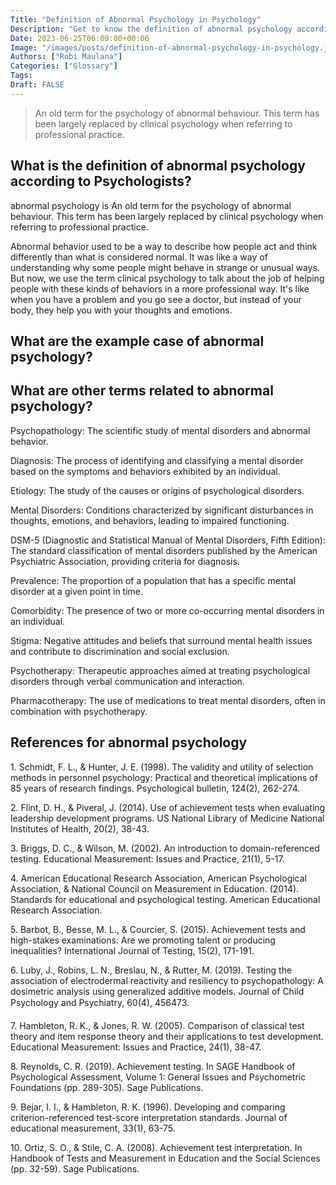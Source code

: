 ```yaml
---
Title: "Definition of Abnormal Psychology in Psychology"
Description: "Get to know the definition of abnormal psychology according to psychologists."
Date: 2023-06-25T06:00:00+00:06
Image: "/images/posts/definition-of-abnormal-psychology-in-psychology.jpg"
Authors: ["Robi Maulana"]
Categories: ["Glossary"]
Tags:
Draft: FALSE
---
```


> An old term for the psychology of abnormal behaviour. This term has been largely replaced by clinical psychology when referring to professional practice.

## What is the definition of abnormal psychology according to Psychologists?

abnormal psychology is An old term for the psychology of abnormal behaviour. This term has been largely replaced by clinical psychology when referring to professional practice.

Abnormal behavior used to be a way to describe how people act and think differently than what is considered normal. It was like a way of understanding why some people might behave in strange or unusual ways. But now, we use the term clinical psychology to talk about the job of helping people with these kinds of behaviors in a more professional way. It's like when you have a problem and you go see a doctor, but instead of your body, they help you with your thoughts and emotions.



## What are the example case of abnormal psychology?



## What are other terms related to abnormal psychology?

Psychopathology: The scientific study of mental disorders and abnormal behavior.

Diagnosis: The process of identifying and classifying a mental disorder based on the symptoms and behaviors exhibited by an individual.

Etiology: The study of the causes or origins of psychological disorders.

Mental Disorders: Conditions characterized by significant disturbances in thoughts, emotions, and behaviors, leading to impaired functioning.

DSM-5 (Diagnostic and Statistical Manual of Mental Disorders, Fifth Edition): The standard classification of mental disorders published by the American Psychiatric Association, providing criteria for diagnosis.

Prevalence: The proportion of a population that has a specific mental disorder at a given point in time.

Comorbidity: The presence of two or more co-occurring mental disorders in an individual.

Stigma: Negative attitudes and beliefs that surround mental health issues and contribute to discrimination and social exclusion.

Psychotherapy: Therapeutic approaches aimed at treating psychological disorders through verbal communication and interaction.

Pharmacotherapy: The use of medications to treat mental disorders, often in combination with psychotherapy.



## References for abnormal psychology

1\. Schmidt, F. L., & Hunter, J. E. (1998). The validity and utility of selection methods in personnel psychology: Practical and theoretical implications of 85 years of research findings. Psychological bulletin, 124(2), 262-274.

2\. Flint, D. H., & Piveral, J. (2014). Use of achievement tests when evaluating leadership development programs. US National Library of Medicine National Institutes of Health, 20(2), 38-43.

3\. Briggs, D. C., & Wilson, M. (2002). An introduction to domain-referenced testing. Educational Measurement: Issues and Practice, 21(1), 5-17.

4\. American Educational Research Association, American Psychological Association, & National Council on Measurement in Education. (2014). Standards for educational and psychological testing. American Educational Research Association.

5\. Barbot, B., Besse, M. L., & Courcier, S. (2015). Achievement tests and high-stakes examinations: Are we promoting talent or producing inequalities? International Journal of Testing, 15(2), 171-191.

6\. Luby, J., Robins, L. N., Breslau, N., & Rutter, M. (2019). Testing the association of electrodermal reactivity and resiliency to psychopathology: A dosimetric analysis using generalized additive models. Journal of Child Psychology and Psychiatry, 60(4), 456473.

7\. Hambleton, R. K., & Jones, R. W. (2005). Comparison of classical test theory and item response theory and their applications to test development. Educational Measurement: Issues and Practice, 24(1), 38-47.

8\. Reynolds, C. R. (2019). Achievement testing. In SAGE Handbook of Psychological Assessment, Volume 1: General Issues and Psychometric Foundations (pp. 289-305). Sage Publications.

9\. Bejar, I. I., & Hambleton, R. K. (1996). Developing and comparing criterion-referenced test-score interpretation standards. Journal of educational measurement, 33(1), 63-75.

10\. Ortiz, S. O., & Stile, C. A. (2008). Achievement test interpretation. In Handbook of Tests and Measurement in Education and the Social Sciences (pp. 32-59). Sage Publications.
